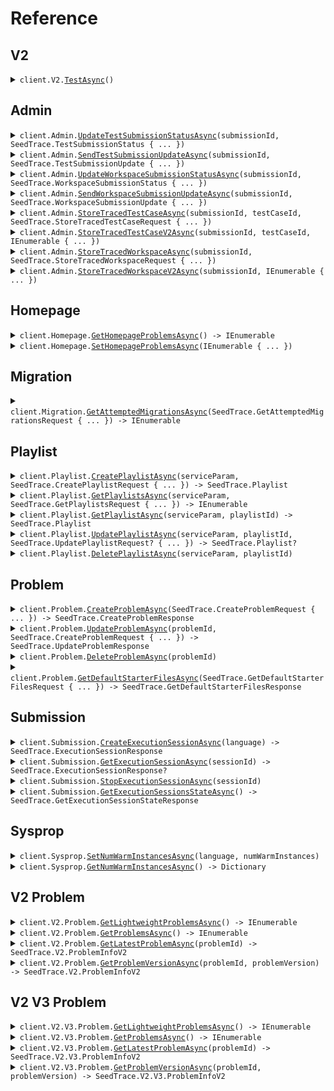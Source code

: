 # Reference
## V2
<details><summary><code>client.V2.<a href="/src/SeedTrace/V2/V2Client.cs">TestAsync</a>()</code></summary>
<dl>
<dd>

#### 🔌 Usage

<dl>
<dd>

<dl>
<dd>

```csharp
await client.V2.TestAsync();
```
</dd>
</dl>
</dd>
</dl>


</dd>
</dl>
</details>

## Admin
<details><summary><code>client.Admin.<a href="/src/SeedTrace/Admin/AdminClient.cs">UpdateTestSubmissionStatusAsync</a>(submissionId, SeedTrace.TestSubmissionStatus { ... })</code></summary>
<dl>
<dd>

#### 🔌 Usage

<dl>
<dd>

<dl>
<dd>

```csharp
await client.Admin.UpdateTestSubmissionStatusAsync(
    "d5e9c84f-c2b2-4bf4-b4b0-7ffd7a9ffc32",
    new SeedTrace.TestSubmissionStatus(new SeedTrace.TestSubmissionStatus.Stopped())
);
```
</dd>
</dl>
</dd>
</dl>

#### ⚙️ Parameters

<dl>
<dd>

<dl>
<dd>

**submissionId:** `string` 
    
</dd>
</dl>

<dl>
<dd>

**request:** `SeedTrace.TestSubmissionStatus` 
    
</dd>
</dl>
</dd>
</dl>


</dd>
</dl>
</details>

<details><summary><code>client.Admin.<a href="/src/SeedTrace/Admin/AdminClient.cs">SendTestSubmissionUpdateAsync</a>(submissionId, SeedTrace.TestSubmissionUpdate { ... })</code></summary>
<dl>
<dd>

#### 🔌 Usage

<dl>
<dd>

<dl>
<dd>

```csharp
await client.Admin.SendTestSubmissionUpdateAsync(
    "d5e9c84f-c2b2-4bf4-b4b0-7ffd7a9ffc32",
    new SeedTrace.TestSubmissionUpdate
    {
        UpdateTime = new DateTime(2024, 01, 15, 09, 30, 00, 000),
        UpdateInfo = new SeedTrace.TestSubmissionUpdateInfo(
            new SeedTrace.TestSubmissionUpdateInfo.Running(
                SeedTrace.RunningSubmissionState.QueueingSubmission
            )
        ),
    }
);
```
</dd>
</dl>
</dd>
</dl>

#### ⚙️ Parameters

<dl>
<dd>

<dl>
<dd>

**submissionId:** `string` 
    
</dd>
</dl>

<dl>
<dd>

**request:** `SeedTrace.TestSubmissionUpdate` 
    
</dd>
</dl>
</dd>
</dl>


</dd>
</dl>
</details>

<details><summary><code>client.Admin.<a href="/src/SeedTrace/Admin/AdminClient.cs">UpdateWorkspaceSubmissionStatusAsync</a>(submissionId, SeedTrace.WorkspaceSubmissionStatus { ... })</code></summary>
<dl>
<dd>

#### 🔌 Usage

<dl>
<dd>

<dl>
<dd>

```csharp
await client.Admin.UpdateWorkspaceSubmissionStatusAsync(
    "d5e9c84f-c2b2-4bf4-b4b0-7ffd7a9ffc32",
    new SeedTrace.WorkspaceSubmissionStatus(new SeedTrace.WorkspaceSubmissionStatus.Stopped())
);
```
</dd>
</dl>
</dd>
</dl>

#### ⚙️ Parameters

<dl>
<dd>

<dl>
<dd>

**submissionId:** `string` 
    
</dd>
</dl>

<dl>
<dd>

**request:** `SeedTrace.WorkspaceSubmissionStatus` 
    
</dd>
</dl>
</dd>
</dl>


</dd>
</dl>
</details>

<details><summary><code>client.Admin.<a href="/src/SeedTrace/Admin/AdminClient.cs">SendWorkspaceSubmissionUpdateAsync</a>(submissionId, SeedTrace.WorkspaceSubmissionUpdate { ... })</code></summary>
<dl>
<dd>

#### 🔌 Usage

<dl>
<dd>

<dl>
<dd>

```csharp
await client.Admin.SendWorkspaceSubmissionUpdateAsync(
    "d5e9c84f-c2b2-4bf4-b4b0-7ffd7a9ffc32",
    new SeedTrace.WorkspaceSubmissionUpdate
    {
        UpdateTime = new DateTime(2024, 01, 15, 09, 30, 00, 000),
        UpdateInfo = new SeedTrace.WorkspaceSubmissionUpdateInfo(
            new SeedTrace.WorkspaceSubmissionUpdateInfo.Running(
                SeedTrace.RunningSubmissionState.QueueingSubmission
            )
        ),
    }
);
```
</dd>
</dl>
</dd>
</dl>

#### ⚙️ Parameters

<dl>
<dd>

<dl>
<dd>

**submissionId:** `string` 
    
</dd>
</dl>

<dl>
<dd>

**request:** `SeedTrace.WorkspaceSubmissionUpdate` 
    
</dd>
</dl>
</dd>
</dl>


</dd>
</dl>
</details>

<details><summary><code>client.Admin.<a href="/src/SeedTrace/Admin/AdminClient.cs">StoreTracedTestCaseAsync</a>(submissionId, testCaseId, SeedTrace.StoreTracedTestCaseRequest { ... })</code></summary>
<dl>
<dd>

#### 🔌 Usage

<dl>
<dd>

<dl>
<dd>

```csharp
await client.Admin.StoreTracedTestCaseAsync(
    "d5e9c84f-c2b2-4bf4-b4b0-7ffd7a9ffc32",
    "testCaseId",
    new SeedTrace.StoreTracedTestCaseRequest
    {
        Result = new SeedTrace.TestCaseResultWithStdout
        {
            Result = new SeedTrace.TestCaseResult
            {
                ExpectedResult = new SeedTrace.VariableValue(
                    new SeedTrace.VariableValue.IntegerValue(1)
                ),
                ActualResult = new SeedTrace.ActualResult(
                    new SeedTrace.ActualResult.ValueInner(
                        new SeedTrace.VariableValue(new SeedTrace.VariableValue.IntegerValue(1))
                    )
                ),
                Passed = true,
            },
            Stdout = "stdout",
        },
        TraceResponses = new List<SeedTrace.TraceResponse>()
        {
            new SeedTrace.TraceResponse
            {
                SubmissionId = "d5e9c84f-c2b2-4bf4-b4b0-7ffd7a9ffc32",
                LineNumber = 1,
                ReturnValue = new SeedTrace.DebugVariableValue(
                    new SeedTrace.DebugVariableValue.IntegerValue(1)
                ),
                ExpressionLocation = new SeedTrace.ExpressionLocation { Start = 1, Offset = 1 },
                Stack = new SeedTrace.StackInformation
                {
                    NumStackFrames = 1,
                    TopStackFrame = new SeedTrace.StackFrame
                    {
                        MethodName = "methodName",
                        LineNumber = 1,
                        Scopes = new List<SeedTrace.Scope>()
                        {
                            new SeedTrace.Scope
                            {
                                Variables = new Dictionary<string, SeedTrace.DebugVariableValue>()
                                {
                                    {
                                        "variables",
                                        new SeedTrace.DebugVariableValue(
                                            new SeedTrace.DebugVariableValue.IntegerValue(1)
                                        )
                                    },
                                },
                            },
                            new SeedTrace.Scope
                            {
                                Variables = new Dictionary<string, SeedTrace.DebugVariableValue>()
                                {
                                    {
                                        "variables",
                                        new SeedTrace.DebugVariableValue(
                                            new SeedTrace.DebugVariableValue.IntegerValue(1)
                                        )
                                    },
                                },
                            },
                        },
                    },
                },
                Stdout = "stdout",
            },
            new SeedTrace.TraceResponse
            {
                SubmissionId = "d5e9c84f-c2b2-4bf4-b4b0-7ffd7a9ffc32",
                LineNumber = 1,
                ReturnValue = new SeedTrace.DebugVariableValue(
                    new SeedTrace.DebugVariableValue.IntegerValue(1)
                ),
                ExpressionLocation = new SeedTrace.ExpressionLocation { Start = 1, Offset = 1 },
                Stack = new SeedTrace.StackInformation
                {
                    NumStackFrames = 1,
                    TopStackFrame = new SeedTrace.StackFrame
                    {
                        MethodName = "methodName",
                        LineNumber = 1,
                        Scopes = new List<SeedTrace.Scope>()
                        {
                            new SeedTrace.Scope
                            {
                                Variables = new Dictionary<string, SeedTrace.DebugVariableValue>()
                                {
                                    {
                                        "variables",
                                        new SeedTrace.DebugVariableValue(
                                            new SeedTrace.DebugVariableValue.IntegerValue(1)
                                        )
                                    },
                                },
                            },
                            new SeedTrace.Scope
                            {
                                Variables = new Dictionary<string, SeedTrace.DebugVariableValue>()
                                {
                                    {
                                        "variables",
                                        new SeedTrace.DebugVariableValue(
                                            new SeedTrace.DebugVariableValue.IntegerValue(1)
                                        )
                                    },
                                },
                            },
                        },
                    },
                },
                Stdout = "stdout",
            },
        },
    }
);
```
</dd>
</dl>
</dd>
</dl>

#### ⚙️ Parameters

<dl>
<dd>

<dl>
<dd>

**submissionId:** `string` 
    
</dd>
</dl>

<dl>
<dd>

**testCaseId:** `string` 
    
</dd>
</dl>

<dl>
<dd>

**request:** `SeedTrace.StoreTracedTestCaseRequest` 
    
</dd>
</dl>
</dd>
</dl>


</dd>
</dl>
</details>

<details><summary><code>client.Admin.<a href="/src/SeedTrace/Admin/AdminClient.cs">StoreTracedTestCaseV2Async</a>(submissionId, testCaseId, IEnumerable<SeedTrace.TraceResponseV2> { ... })</code></summary>
<dl>
<dd>

#### 🔌 Usage

<dl>
<dd>

<dl>
<dd>

```csharp
await client.Admin.StoreTracedTestCaseV2Async(
    "d5e9c84f-c2b2-4bf4-b4b0-7ffd7a9ffc32",
    "testCaseId",
    new List<SeedTrace.TraceResponseV2>()
    {
        new SeedTrace.TraceResponseV2
        {
            SubmissionId = "d5e9c84f-c2b2-4bf4-b4b0-7ffd7a9ffc32",
            LineNumber = 1,
            File = new SeedTrace.TracedFile { Filename = "filename", Directory = "directory" },
            ReturnValue = new SeedTrace.DebugVariableValue(
                new SeedTrace.DebugVariableValue.IntegerValue(1)
            ),
            ExpressionLocation = new SeedTrace.ExpressionLocation { Start = 1, Offset = 1 },
            Stack = new SeedTrace.StackInformation
            {
                NumStackFrames = 1,
                TopStackFrame = new SeedTrace.StackFrame
                {
                    MethodName = "methodName",
                    LineNumber = 1,
                    Scopes = new List<SeedTrace.Scope>()
                    {
                        new SeedTrace.Scope
                        {
                            Variables = new Dictionary<string, SeedTrace.DebugVariableValue>()
                            {
                                {
                                    "variables",
                                    new SeedTrace.DebugVariableValue(
                                        new SeedTrace.DebugVariableValue.IntegerValue(1)
                                    )
                                },
                            },
                        },
                        new SeedTrace.Scope
                        {
                            Variables = new Dictionary<string, SeedTrace.DebugVariableValue>()
                            {
                                {
                                    "variables",
                                    new SeedTrace.DebugVariableValue(
                                        new SeedTrace.DebugVariableValue.IntegerValue(1)
                                    )
                                },
                            },
                        },
                    },
                },
            },
            Stdout = "stdout",
        },
        new SeedTrace.TraceResponseV2
        {
            SubmissionId = "d5e9c84f-c2b2-4bf4-b4b0-7ffd7a9ffc32",
            LineNumber = 1,
            File = new SeedTrace.TracedFile { Filename = "filename", Directory = "directory" },
            ReturnValue = new SeedTrace.DebugVariableValue(
                new SeedTrace.DebugVariableValue.IntegerValue(1)
            ),
            ExpressionLocation = new SeedTrace.ExpressionLocation { Start = 1, Offset = 1 },
            Stack = new SeedTrace.StackInformation
            {
                NumStackFrames = 1,
                TopStackFrame = new SeedTrace.StackFrame
                {
                    MethodName = "methodName",
                    LineNumber = 1,
                    Scopes = new List<SeedTrace.Scope>()
                    {
                        new SeedTrace.Scope
                        {
                            Variables = new Dictionary<string, SeedTrace.DebugVariableValue>()
                            {
                                {
                                    "variables",
                                    new SeedTrace.DebugVariableValue(
                                        new SeedTrace.DebugVariableValue.IntegerValue(1)
                                    )
                                },
                            },
                        },
                        new SeedTrace.Scope
                        {
                            Variables = new Dictionary<string, SeedTrace.DebugVariableValue>()
                            {
                                {
                                    "variables",
                                    new SeedTrace.DebugVariableValue(
                                        new SeedTrace.DebugVariableValue.IntegerValue(1)
                                    )
                                },
                            },
                        },
                    },
                },
            },
            Stdout = "stdout",
        },
    }
);
```
</dd>
</dl>
</dd>
</dl>

#### ⚙️ Parameters

<dl>
<dd>

<dl>
<dd>

**submissionId:** `string` 
    
</dd>
</dl>

<dl>
<dd>

**testCaseId:** `string` 
    
</dd>
</dl>

<dl>
<dd>

**request:** `IEnumerable<SeedTrace.TraceResponseV2>` 
    
</dd>
</dl>
</dd>
</dl>


</dd>
</dl>
</details>

<details><summary><code>client.Admin.<a href="/src/SeedTrace/Admin/AdminClient.cs">StoreTracedWorkspaceAsync</a>(submissionId, SeedTrace.StoreTracedWorkspaceRequest { ... })</code></summary>
<dl>
<dd>

#### 🔌 Usage

<dl>
<dd>

<dl>
<dd>

```csharp
await client.Admin.StoreTracedWorkspaceAsync(
    "d5e9c84f-c2b2-4bf4-b4b0-7ffd7a9ffc32",
    new SeedTrace.StoreTracedWorkspaceRequest
    {
        WorkspaceRunDetails = new SeedTrace.WorkspaceRunDetails
        {
            ExceptionV2 = new SeedTrace.ExceptionV2(
                new SeedTrace.ExceptionV2.Generic(
                    new SeedTrace.ExceptionInfo
                    {
                        ExceptionType = "exceptionType",
                        ExceptionMessage = "exceptionMessage",
                        ExceptionStacktrace = "exceptionStacktrace",
                    }
                )
            ),
            Exception = new SeedTrace.ExceptionInfo
            {
                ExceptionType = "exceptionType",
                ExceptionMessage = "exceptionMessage",
                ExceptionStacktrace = "exceptionStacktrace",
            },
            Stdout = "stdout",
        },
        TraceResponses = new List<SeedTrace.TraceResponse>()
        {
            new SeedTrace.TraceResponse
            {
                SubmissionId = "d5e9c84f-c2b2-4bf4-b4b0-7ffd7a9ffc32",
                LineNumber = 1,
                ReturnValue = new SeedTrace.DebugVariableValue(
                    new SeedTrace.DebugVariableValue.IntegerValue(1)
                ),
                ExpressionLocation = new SeedTrace.ExpressionLocation { Start = 1, Offset = 1 },
                Stack = new SeedTrace.StackInformation
                {
                    NumStackFrames = 1,
                    TopStackFrame = new SeedTrace.StackFrame
                    {
                        MethodName = "methodName",
                        LineNumber = 1,
                        Scopes = new List<SeedTrace.Scope>()
                        {
                            new SeedTrace.Scope
                            {
                                Variables = new Dictionary<string, SeedTrace.DebugVariableValue>()
                                {
                                    {
                                        "variables",
                                        new SeedTrace.DebugVariableValue(
                                            new SeedTrace.DebugVariableValue.IntegerValue(1)
                                        )
                                    },
                                },
                            },
                            new SeedTrace.Scope
                            {
                                Variables = new Dictionary<string, SeedTrace.DebugVariableValue>()
                                {
                                    {
                                        "variables",
                                        new SeedTrace.DebugVariableValue(
                                            new SeedTrace.DebugVariableValue.IntegerValue(1)
                                        )
                                    },
                                },
                            },
                        },
                    },
                },
                Stdout = "stdout",
            },
            new SeedTrace.TraceResponse
            {
                SubmissionId = "d5e9c84f-c2b2-4bf4-b4b0-7ffd7a9ffc32",
                LineNumber = 1,
                ReturnValue = new SeedTrace.DebugVariableValue(
                    new SeedTrace.DebugVariableValue.IntegerValue(1)
                ),
                ExpressionLocation = new SeedTrace.ExpressionLocation { Start = 1, Offset = 1 },
                Stack = new SeedTrace.StackInformation
                {
                    NumStackFrames = 1,
                    TopStackFrame = new SeedTrace.StackFrame
                    {
                        MethodName = "methodName",
                        LineNumber = 1,
                        Scopes = new List<SeedTrace.Scope>()
                        {
                            new SeedTrace.Scope
                            {
                                Variables = new Dictionary<string, SeedTrace.DebugVariableValue>()
                                {
                                    {
                                        "variables",
                                        new SeedTrace.DebugVariableValue(
                                            new SeedTrace.DebugVariableValue.IntegerValue(1)
                                        )
                                    },
                                },
                            },
                            new SeedTrace.Scope
                            {
                                Variables = new Dictionary<string, SeedTrace.DebugVariableValue>()
                                {
                                    {
                                        "variables",
                                        new SeedTrace.DebugVariableValue(
                                            new SeedTrace.DebugVariableValue.IntegerValue(1)
                                        )
                                    },
                                },
                            },
                        },
                    },
                },
                Stdout = "stdout",
            },
        },
    }
);
```
</dd>
</dl>
</dd>
</dl>

#### ⚙️ Parameters

<dl>
<dd>

<dl>
<dd>

**submissionId:** `string` 
    
</dd>
</dl>

<dl>
<dd>

**request:** `SeedTrace.StoreTracedWorkspaceRequest` 
    
</dd>
</dl>
</dd>
</dl>


</dd>
</dl>
</details>

<details><summary><code>client.Admin.<a href="/src/SeedTrace/Admin/AdminClient.cs">StoreTracedWorkspaceV2Async</a>(submissionId, IEnumerable<SeedTrace.TraceResponseV2> { ... })</code></summary>
<dl>
<dd>

#### 🔌 Usage

<dl>
<dd>

<dl>
<dd>

```csharp
await client.Admin.StoreTracedWorkspaceV2Async(
    "d5e9c84f-c2b2-4bf4-b4b0-7ffd7a9ffc32",
    new List<SeedTrace.TraceResponseV2>()
    {
        new SeedTrace.TraceResponseV2
        {
            SubmissionId = "d5e9c84f-c2b2-4bf4-b4b0-7ffd7a9ffc32",
            LineNumber = 1,
            File = new SeedTrace.TracedFile { Filename = "filename", Directory = "directory" },
            ReturnValue = new SeedTrace.DebugVariableValue(
                new SeedTrace.DebugVariableValue.IntegerValue(1)
            ),
            ExpressionLocation = new SeedTrace.ExpressionLocation { Start = 1, Offset = 1 },
            Stack = new SeedTrace.StackInformation
            {
                NumStackFrames = 1,
                TopStackFrame = new SeedTrace.StackFrame
                {
                    MethodName = "methodName",
                    LineNumber = 1,
                    Scopes = new List<SeedTrace.Scope>()
                    {
                        new SeedTrace.Scope
                        {
                            Variables = new Dictionary<string, SeedTrace.DebugVariableValue>()
                            {
                                {
                                    "variables",
                                    new SeedTrace.DebugVariableValue(
                                        new SeedTrace.DebugVariableValue.IntegerValue(1)
                                    )
                                },
                            },
                        },
                        new SeedTrace.Scope
                        {
                            Variables = new Dictionary<string, SeedTrace.DebugVariableValue>()
                            {
                                {
                                    "variables",
                                    new SeedTrace.DebugVariableValue(
                                        new SeedTrace.DebugVariableValue.IntegerValue(1)
                                    )
                                },
                            },
                        },
                    },
                },
            },
            Stdout = "stdout",
        },
        new SeedTrace.TraceResponseV2
        {
            SubmissionId = "d5e9c84f-c2b2-4bf4-b4b0-7ffd7a9ffc32",
            LineNumber = 1,
            File = new SeedTrace.TracedFile { Filename = "filename", Directory = "directory" },
            ReturnValue = new SeedTrace.DebugVariableValue(
                new SeedTrace.DebugVariableValue.IntegerValue(1)
            ),
            ExpressionLocation = new SeedTrace.ExpressionLocation { Start = 1, Offset = 1 },
            Stack = new SeedTrace.StackInformation
            {
                NumStackFrames = 1,
                TopStackFrame = new SeedTrace.StackFrame
                {
                    MethodName = "methodName",
                    LineNumber = 1,
                    Scopes = new List<SeedTrace.Scope>()
                    {
                        new SeedTrace.Scope
                        {
                            Variables = new Dictionary<string, SeedTrace.DebugVariableValue>()
                            {
                                {
                                    "variables",
                                    new SeedTrace.DebugVariableValue(
                                        new SeedTrace.DebugVariableValue.IntegerValue(1)
                                    )
                                },
                            },
                        },
                        new SeedTrace.Scope
                        {
                            Variables = new Dictionary<string, SeedTrace.DebugVariableValue>()
                            {
                                {
                                    "variables",
                                    new SeedTrace.DebugVariableValue(
                                        new SeedTrace.DebugVariableValue.IntegerValue(1)
                                    )
                                },
                            },
                        },
                    },
                },
            },
            Stdout = "stdout",
        },
    }
);
```
</dd>
</dl>
</dd>
</dl>

#### ⚙️ Parameters

<dl>
<dd>

<dl>
<dd>

**submissionId:** `string` 
    
</dd>
</dl>

<dl>
<dd>

**request:** `IEnumerable<SeedTrace.TraceResponseV2>` 
    
</dd>
</dl>
</dd>
</dl>


</dd>
</dl>
</details>

## Homepage
<details><summary><code>client.Homepage.<a href="/src/SeedTrace/Homepage/HomepageClient.cs">GetHomepageProblemsAsync</a>() -> IEnumerable<string></code></summary>
<dl>
<dd>

#### 🔌 Usage

<dl>
<dd>

<dl>
<dd>

```csharp
await client.Homepage.GetHomepageProblemsAsync();
```
</dd>
</dl>
</dd>
</dl>


</dd>
</dl>
</details>

<details><summary><code>client.Homepage.<a href="/src/SeedTrace/Homepage/HomepageClient.cs">SetHomepageProblemsAsync</a>(IEnumerable<string> { ... })</code></summary>
<dl>
<dd>

#### 🔌 Usage

<dl>
<dd>

<dl>
<dd>

```csharp
await client.Homepage.SetHomepageProblemsAsync(new List<string>() { "string", "string" });
```
</dd>
</dl>
</dd>
</dl>

#### ⚙️ Parameters

<dl>
<dd>

<dl>
<dd>

**request:** `IEnumerable<string>` 
    
</dd>
</dl>
</dd>
</dl>


</dd>
</dl>
</details>

## Migration
<details><summary><code>client.Migration.<a href="/src/SeedTrace/Migration/MigrationClient.cs">GetAttemptedMigrationsAsync</a>(SeedTrace.GetAttemptedMigrationsRequest { ... }) -> IEnumerable<SeedTrace.Migration></code></summary>
<dl>
<dd>

#### 🔌 Usage

<dl>
<dd>

<dl>
<dd>

```csharp
await client.Migration.GetAttemptedMigrationsAsync(
    new SeedTrace.GetAttemptedMigrationsRequest { AdminKeyHeader = "admin-key-header" }
);
```
</dd>
</dl>
</dd>
</dl>

#### ⚙️ Parameters

<dl>
<dd>

<dl>
<dd>

**request:** `SeedTrace.GetAttemptedMigrationsRequest` 
    
</dd>
</dl>
</dd>
</dl>


</dd>
</dl>
</details>

## Playlist
<details><summary><code>client.Playlist.<a href="/src/SeedTrace/Playlist/PlaylistClient.cs">CreatePlaylistAsync</a>(serviceParam, SeedTrace.CreatePlaylistRequest { ... }) -> SeedTrace.Playlist</code></summary>
<dl>
<dd>

#### 📝 Description

<dl>
<dd>

<dl>
<dd>

Create a new playlist
</dd>
</dl>
</dd>
</dl>

#### 🔌 Usage

<dl>
<dd>

<dl>
<dd>

```csharp
await client.Playlist.CreatePlaylistAsync(
    1,
    new SeedTrace.CreatePlaylistRequest
    {
        Datetime = new DateTime(2024, 01, 15, 09, 30, 00, 000),
        OptionalDatetime = new DateTime(2024, 01, 15, 09, 30, 00, 000),
        Body = new SeedTrace.PlaylistCreateRequest
        {
            Name = "name",
            Problems = new List<string>() { "problems", "problems" },
        },
    }
);
```
</dd>
</dl>
</dd>
</dl>

#### ⚙️ Parameters

<dl>
<dd>

<dl>
<dd>

**serviceParam:** `int` 
    
</dd>
</dl>

<dl>
<dd>

**request:** `SeedTrace.CreatePlaylistRequest` 
    
</dd>
</dl>
</dd>
</dl>


</dd>
</dl>
</details>

<details><summary><code>client.Playlist.<a href="/src/SeedTrace/Playlist/PlaylistClient.cs">GetPlaylistsAsync</a>(serviceParam, SeedTrace.GetPlaylistsRequest { ... }) -> IEnumerable<SeedTrace.Playlist></code></summary>
<dl>
<dd>

#### 📝 Description

<dl>
<dd>

<dl>
<dd>

Returns the user's playlists
</dd>
</dl>
</dd>
</dl>

#### 🔌 Usage

<dl>
<dd>

<dl>
<dd>

```csharp
await client.Playlist.GetPlaylistsAsync(
    1,
    new SeedTrace.GetPlaylistsRequest
    {
        Limit = 1,
        OtherField = "otherField",
        MultiLineDocs = "multiLineDocs",
        OptionalMultipleField = ["optionalMultipleField"],
        MultipleField = ["multipleField"],
    }
);
```
</dd>
</dl>
</dd>
</dl>

#### ⚙️ Parameters

<dl>
<dd>

<dl>
<dd>

**serviceParam:** `int` 
    
</dd>
</dl>

<dl>
<dd>

**request:** `SeedTrace.GetPlaylistsRequest` 
    
</dd>
</dl>
</dd>
</dl>


</dd>
</dl>
</details>

<details><summary><code>client.Playlist.<a href="/src/SeedTrace/Playlist/PlaylistClient.cs">GetPlaylistAsync</a>(serviceParam, playlistId) -> SeedTrace.Playlist</code></summary>
<dl>
<dd>

#### 📝 Description

<dl>
<dd>

<dl>
<dd>

Returns a playlist
</dd>
</dl>
</dd>
</dl>

#### 🔌 Usage

<dl>
<dd>

<dl>
<dd>

```csharp
await client.Playlist.GetPlaylistAsync(1, "playlistId");
```
</dd>
</dl>
</dd>
</dl>

#### ⚙️ Parameters

<dl>
<dd>

<dl>
<dd>

**serviceParam:** `int` 
    
</dd>
</dl>

<dl>
<dd>

**playlistId:** `string` 
    
</dd>
</dl>
</dd>
</dl>


</dd>
</dl>
</details>

<details><summary><code>client.Playlist.<a href="/src/SeedTrace/Playlist/PlaylistClient.cs">UpdatePlaylistAsync</a>(serviceParam, playlistId, SeedTrace.UpdatePlaylistRequest? { ... }) -> SeedTrace.Playlist?</code></summary>
<dl>
<dd>

#### 📝 Description

<dl>
<dd>

<dl>
<dd>

Updates a playlist
</dd>
</dl>
</dd>
</dl>

#### 🔌 Usage

<dl>
<dd>

<dl>
<dd>

```csharp
await client.Playlist.UpdatePlaylistAsync(
    1,
    "playlistId",
    new SeedTrace.UpdatePlaylistRequest
    {
        Name = "name",
        Problems = new List<string>() { "problems", "problems" },
    }
);
```
</dd>
</dl>
</dd>
</dl>

#### ⚙️ Parameters

<dl>
<dd>

<dl>
<dd>

**serviceParam:** `int` 
    
</dd>
</dl>

<dl>
<dd>

**playlistId:** `string` 
    
</dd>
</dl>

<dl>
<dd>

**request:** `SeedTrace.UpdatePlaylistRequest?` 
    
</dd>
</dl>
</dd>
</dl>


</dd>
</dl>
</details>

<details><summary><code>client.Playlist.<a href="/src/SeedTrace/Playlist/PlaylistClient.cs">DeletePlaylistAsync</a>(serviceParam, playlistId)</code></summary>
<dl>
<dd>

#### 📝 Description

<dl>
<dd>

<dl>
<dd>

Deletes a playlist
</dd>
</dl>
</dd>
</dl>

#### 🔌 Usage

<dl>
<dd>

<dl>
<dd>

```csharp
await client.Playlist.DeletePlaylistAsync(1, "playlist_id");
```
</dd>
</dl>
</dd>
</dl>

#### ⚙️ Parameters

<dl>
<dd>

<dl>
<dd>

**serviceParam:** `int` 
    
</dd>
</dl>

<dl>
<dd>

**playlistId:** `string` 
    
</dd>
</dl>
</dd>
</dl>


</dd>
</dl>
</details>

## Problem
<details><summary><code>client.Problem.<a href="/src/SeedTrace/Problem/ProblemClient.cs">CreateProblemAsync</a>(SeedTrace.CreateProblemRequest { ... }) -> SeedTrace.CreateProblemResponse</code></summary>
<dl>
<dd>

#### 📝 Description

<dl>
<dd>

<dl>
<dd>

Creates a problem
</dd>
</dl>
</dd>
</dl>

#### 🔌 Usage

<dl>
<dd>

<dl>
<dd>

```csharp
await client.Problem.CreateProblemAsync(
    new SeedTrace.CreateProblemRequest
    {
        ProblemName = "problemName",
        ProblemDescription = new SeedTrace.ProblemDescription
        {
            Boards = new List<SeedTrace.ProblemDescriptionBoard>()
            {
                new SeedTrace.ProblemDescriptionBoard(
                    new SeedTrace.ProblemDescriptionBoard.Html("boards")
                ),
                new SeedTrace.ProblemDescriptionBoard(
                    new SeedTrace.ProblemDescriptionBoard.Html("boards")
                ),
            },
        },
        Files = new Dictionary<SeedTrace.Language, SeedTrace.ProblemFiles>()
        {
            {
                SeedTrace.Language.Java,
                new SeedTrace.ProblemFiles
                {
                    SolutionFile = new SeedTrace.FileInfo
                    {
                        Filename = "filename",
                        Contents = "contents",
                    },
                    ReadOnlyFiles = new List<SeedTrace.FileInfo>()
                    {
                        new SeedTrace.FileInfo { Filename = "filename", Contents = "contents" },
                        new SeedTrace.FileInfo { Filename = "filename", Contents = "contents" },
                    },
                }
            },
        },
        InputParams = new List<SeedTrace.VariableTypeAndName>()
        {
            new SeedTrace.VariableTypeAndName
            {
                VariableType = new SeedTrace.VariableType(new SeedTrace.VariableType.IntegerType()),
                Name = "name",
            },
            new SeedTrace.VariableTypeAndName
            {
                VariableType = new SeedTrace.VariableType(new SeedTrace.VariableType.IntegerType()),
                Name = "name",
            },
        },
        OutputType = new SeedTrace.VariableType(new SeedTrace.VariableType.IntegerType()),
        Testcases = new List<SeedTrace.TestCaseWithExpectedResult>()
        {
            new SeedTrace.TestCaseWithExpectedResult
            {
                TestCase = new SeedTrace.TestCase
                {
                    Id = "id",
                    Params = new List<SeedTrace.VariableValue>()
                    {
                        new SeedTrace.VariableValue(new SeedTrace.VariableValue.IntegerValue(1)),
                        new SeedTrace.VariableValue(new SeedTrace.VariableValue.IntegerValue(1)),
                    },
                },
                ExpectedResult = new SeedTrace.VariableValue(
                    new SeedTrace.VariableValue.IntegerValue(1)
                ),
            },
            new SeedTrace.TestCaseWithExpectedResult
            {
                TestCase = new SeedTrace.TestCase
                {
                    Id = "id",
                    Params = new List<SeedTrace.VariableValue>()
                    {
                        new SeedTrace.VariableValue(new SeedTrace.VariableValue.IntegerValue(1)),
                        new SeedTrace.VariableValue(new SeedTrace.VariableValue.IntegerValue(1)),
                    },
                },
                ExpectedResult = new SeedTrace.VariableValue(
                    new SeedTrace.VariableValue.IntegerValue(1)
                ),
            },
        },
        MethodName = "methodName",
    }
);
```
</dd>
</dl>
</dd>
</dl>

#### ⚙️ Parameters

<dl>
<dd>

<dl>
<dd>

**request:** `SeedTrace.CreateProblemRequest` 
    
</dd>
</dl>
</dd>
</dl>


</dd>
</dl>
</details>

<details><summary><code>client.Problem.<a href="/src/SeedTrace/Problem/ProblemClient.cs">UpdateProblemAsync</a>(problemId, SeedTrace.CreateProblemRequest { ... }) -> SeedTrace.UpdateProblemResponse</code></summary>
<dl>
<dd>

#### 📝 Description

<dl>
<dd>

<dl>
<dd>

Updates a problem
</dd>
</dl>
</dd>
</dl>

#### 🔌 Usage

<dl>
<dd>

<dl>
<dd>

```csharp
await client.Problem.UpdateProblemAsync(
    "problemId",
    new SeedTrace.CreateProblemRequest
    {
        ProblemName = "problemName",
        ProblemDescription = new SeedTrace.ProblemDescription
        {
            Boards = new List<SeedTrace.ProblemDescriptionBoard>()
            {
                new SeedTrace.ProblemDescriptionBoard(
                    new SeedTrace.ProblemDescriptionBoard.Html("boards")
                ),
                new SeedTrace.ProblemDescriptionBoard(
                    new SeedTrace.ProblemDescriptionBoard.Html("boards")
                ),
            },
        },
        Files = new Dictionary<SeedTrace.Language, SeedTrace.ProblemFiles>()
        {
            {
                SeedTrace.Language.Java,
                new SeedTrace.ProblemFiles
                {
                    SolutionFile = new SeedTrace.FileInfo
                    {
                        Filename = "filename",
                        Contents = "contents",
                    },
                    ReadOnlyFiles = new List<SeedTrace.FileInfo>()
                    {
                        new SeedTrace.FileInfo { Filename = "filename", Contents = "contents" },
                        new SeedTrace.FileInfo { Filename = "filename", Contents = "contents" },
                    },
                }
            },
        },
        InputParams = new List<SeedTrace.VariableTypeAndName>()
        {
            new SeedTrace.VariableTypeAndName
            {
                VariableType = new SeedTrace.VariableType(new SeedTrace.VariableType.IntegerType()),
                Name = "name",
            },
            new SeedTrace.VariableTypeAndName
            {
                VariableType = new SeedTrace.VariableType(new SeedTrace.VariableType.IntegerType()),
                Name = "name",
            },
        },
        OutputType = new SeedTrace.VariableType(new SeedTrace.VariableType.IntegerType()),
        Testcases = new List<SeedTrace.TestCaseWithExpectedResult>()
        {
            new SeedTrace.TestCaseWithExpectedResult
            {
                TestCase = new SeedTrace.TestCase
                {
                    Id = "id",
                    Params = new List<SeedTrace.VariableValue>()
                    {
                        new SeedTrace.VariableValue(new SeedTrace.VariableValue.IntegerValue(1)),
                        new SeedTrace.VariableValue(new SeedTrace.VariableValue.IntegerValue(1)),
                    },
                },
                ExpectedResult = new SeedTrace.VariableValue(
                    new SeedTrace.VariableValue.IntegerValue(1)
                ),
            },
            new SeedTrace.TestCaseWithExpectedResult
            {
                TestCase = new SeedTrace.TestCase
                {
                    Id = "id",
                    Params = new List<SeedTrace.VariableValue>()
                    {
                        new SeedTrace.VariableValue(new SeedTrace.VariableValue.IntegerValue(1)),
                        new SeedTrace.VariableValue(new SeedTrace.VariableValue.IntegerValue(1)),
                    },
                },
                ExpectedResult = new SeedTrace.VariableValue(
                    new SeedTrace.VariableValue.IntegerValue(1)
                ),
            },
        },
        MethodName = "methodName",
    }
);
```
</dd>
</dl>
</dd>
</dl>

#### ⚙️ Parameters

<dl>
<dd>

<dl>
<dd>

**problemId:** `string` 
    
</dd>
</dl>

<dl>
<dd>

**request:** `SeedTrace.CreateProblemRequest` 
    
</dd>
</dl>
</dd>
</dl>


</dd>
</dl>
</details>

<details><summary><code>client.Problem.<a href="/src/SeedTrace/Problem/ProblemClient.cs">DeleteProblemAsync</a>(problemId)</code></summary>
<dl>
<dd>

#### 📝 Description

<dl>
<dd>

<dl>
<dd>

Soft deletes a problem
</dd>
</dl>
</dd>
</dl>

#### 🔌 Usage

<dl>
<dd>

<dl>
<dd>

```csharp
await client.Problem.DeleteProblemAsync("problemId");
```
</dd>
</dl>
</dd>
</dl>

#### ⚙️ Parameters

<dl>
<dd>

<dl>
<dd>

**problemId:** `string` 
    
</dd>
</dl>
</dd>
</dl>


</dd>
</dl>
</details>

<details><summary><code>client.Problem.<a href="/src/SeedTrace/Problem/ProblemClient.cs">GetDefaultStarterFilesAsync</a>(SeedTrace.GetDefaultStarterFilesRequest { ... }) -> SeedTrace.GetDefaultStarterFilesResponse</code></summary>
<dl>
<dd>

#### 📝 Description

<dl>
<dd>

<dl>
<dd>

Returns default starter files for problem
</dd>
</dl>
</dd>
</dl>

#### 🔌 Usage

<dl>
<dd>

<dl>
<dd>

```csharp
await client.Problem.GetDefaultStarterFilesAsync(
    new SeedTrace.GetDefaultStarterFilesRequest
    {
        InputParams = new List<SeedTrace.VariableTypeAndName>()
        {
            new SeedTrace.VariableTypeAndName
            {
                VariableType = new SeedTrace.VariableType(new SeedTrace.VariableType.IntegerType()),
                Name = "name",
            },
            new SeedTrace.VariableTypeAndName
            {
                VariableType = new SeedTrace.VariableType(new SeedTrace.VariableType.IntegerType()),
                Name = "name",
            },
        },
        OutputType = new SeedTrace.VariableType(new SeedTrace.VariableType.IntegerType()),
        MethodName = "methodName",
    }
);
```
</dd>
</dl>
</dd>
</dl>

#### ⚙️ Parameters

<dl>
<dd>

<dl>
<dd>

**request:** `SeedTrace.GetDefaultStarterFilesRequest` 
    
</dd>
</dl>
</dd>
</dl>


</dd>
</dl>
</details>

## Submission
<details><summary><code>client.Submission.<a href="/src/SeedTrace/Submission/SubmissionClient.cs">CreateExecutionSessionAsync</a>(language) -> SeedTrace.ExecutionSessionResponse</code></summary>
<dl>
<dd>

#### 📝 Description

<dl>
<dd>

<dl>
<dd>

Returns sessionId and execution server URL for session. Spins up server.
</dd>
</dl>
</dd>
</dl>

#### 🔌 Usage

<dl>
<dd>

<dl>
<dd>

```csharp
await client.Submission.CreateExecutionSessionAsync(SeedTrace.Language.Java);
```
</dd>
</dl>
</dd>
</dl>

#### ⚙️ Parameters

<dl>
<dd>

<dl>
<dd>

**language:** `SeedTrace.Language` 
    
</dd>
</dl>
</dd>
</dl>


</dd>
</dl>
</details>

<details><summary><code>client.Submission.<a href="/src/SeedTrace/Submission/SubmissionClient.cs">GetExecutionSessionAsync</a>(sessionId) -> SeedTrace.ExecutionSessionResponse?</code></summary>
<dl>
<dd>

#### 📝 Description

<dl>
<dd>

<dl>
<dd>

Returns execution server URL for session. Returns empty if session isn't registered.
</dd>
</dl>
</dd>
</dl>

#### 🔌 Usage

<dl>
<dd>

<dl>
<dd>

```csharp
await client.Submission.GetExecutionSessionAsync("sessionId");
```
</dd>
</dl>
</dd>
</dl>

#### ⚙️ Parameters

<dl>
<dd>

<dl>
<dd>

**sessionId:** `string` 
    
</dd>
</dl>
</dd>
</dl>


</dd>
</dl>
</details>

<details><summary><code>client.Submission.<a href="/src/SeedTrace/Submission/SubmissionClient.cs">StopExecutionSessionAsync</a>(sessionId)</code></summary>
<dl>
<dd>

#### 📝 Description

<dl>
<dd>

<dl>
<dd>

Stops execution session.
</dd>
</dl>
</dd>
</dl>

#### 🔌 Usage

<dl>
<dd>

<dl>
<dd>

```csharp
await client.Submission.StopExecutionSessionAsync("sessionId");
```
</dd>
</dl>
</dd>
</dl>

#### ⚙️ Parameters

<dl>
<dd>

<dl>
<dd>

**sessionId:** `string` 
    
</dd>
</dl>
</dd>
</dl>


</dd>
</dl>
</details>

<details><summary><code>client.Submission.<a href="/src/SeedTrace/Submission/SubmissionClient.cs">GetExecutionSessionsStateAsync</a>() -> SeedTrace.GetExecutionSessionStateResponse</code></summary>
<dl>
<dd>

#### 🔌 Usage

<dl>
<dd>

<dl>
<dd>

```csharp
await client.Submission.GetExecutionSessionsStateAsync();
```
</dd>
</dl>
</dd>
</dl>


</dd>
</dl>
</details>

## Sysprop
<details><summary><code>client.Sysprop.<a href="/src/SeedTrace/Sysprop/SyspropClient.cs">SetNumWarmInstancesAsync</a>(language, numWarmInstances)</code></summary>
<dl>
<dd>

#### 🔌 Usage

<dl>
<dd>

<dl>
<dd>

```csharp
await client.Sysprop.SetNumWarmInstancesAsync(SeedTrace.Language.Java, 1);
```
</dd>
</dl>
</dd>
</dl>

#### ⚙️ Parameters

<dl>
<dd>

<dl>
<dd>

**language:** `SeedTrace.Language` 
    
</dd>
</dl>

<dl>
<dd>

**numWarmInstances:** `int` 
    
</dd>
</dl>
</dd>
</dl>


</dd>
</dl>
</details>

<details><summary><code>client.Sysprop.<a href="/src/SeedTrace/Sysprop/SyspropClient.cs">GetNumWarmInstancesAsync</a>() -> Dictionary<SeedTrace.Language, int></code></summary>
<dl>
<dd>

#### 🔌 Usage

<dl>
<dd>

<dl>
<dd>

```csharp
await client.Sysprop.GetNumWarmInstancesAsync();
```
</dd>
</dl>
</dd>
</dl>


</dd>
</dl>
</details>

## V2 Problem
<details><summary><code>client.V2.Problem.<a href="/src/SeedTrace/V2/Problem/ProblemClient.cs">GetLightweightProblemsAsync</a>() -> IEnumerable<SeedTrace.V2.LightweightProblemInfoV2></code></summary>
<dl>
<dd>

#### 📝 Description

<dl>
<dd>

<dl>
<dd>

Returns lightweight versions of all problems
</dd>
</dl>
</dd>
</dl>

#### 🔌 Usage

<dl>
<dd>

<dl>
<dd>

```csharp
await client.V2.Problem.GetLightweightProblemsAsync();
```
</dd>
</dl>
</dd>
</dl>


</dd>
</dl>
</details>

<details><summary><code>client.V2.Problem.<a href="/src/SeedTrace/V2/Problem/ProblemClient.cs">GetProblemsAsync</a>() -> IEnumerable<SeedTrace.V2.ProblemInfoV2></code></summary>
<dl>
<dd>

#### 📝 Description

<dl>
<dd>

<dl>
<dd>

Returns latest versions of all problems
</dd>
</dl>
</dd>
</dl>

#### 🔌 Usage

<dl>
<dd>

<dl>
<dd>

```csharp
await client.V2.Problem.GetProblemsAsync();
```
</dd>
</dl>
</dd>
</dl>


</dd>
</dl>
</details>

<details><summary><code>client.V2.Problem.<a href="/src/SeedTrace/V2/Problem/ProblemClient.cs">GetLatestProblemAsync</a>(problemId) -> SeedTrace.V2.ProblemInfoV2</code></summary>
<dl>
<dd>

#### 📝 Description

<dl>
<dd>

<dl>
<dd>

Returns latest version of a problem
</dd>
</dl>
</dd>
</dl>

#### 🔌 Usage

<dl>
<dd>

<dl>
<dd>

```csharp
await client.V2.Problem.GetLatestProblemAsync("problemId");
```
</dd>
</dl>
</dd>
</dl>

#### ⚙️ Parameters

<dl>
<dd>

<dl>
<dd>

**problemId:** `string` 
    
</dd>
</dl>
</dd>
</dl>


</dd>
</dl>
</details>

<details><summary><code>client.V2.Problem.<a href="/src/SeedTrace/V2/Problem/ProblemClient.cs">GetProblemVersionAsync</a>(problemId, problemVersion) -> SeedTrace.V2.ProblemInfoV2</code></summary>
<dl>
<dd>

#### 📝 Description

<dl>
<dd>

<dl>
<dd>

Returns requested version of a problem
</dd>
</dl>
</dd>
</dl>

#### 🔌 Usage

<dl>
<dd>

<dl>
<dd>

```csharp
await client.V2.Problem.GetProblemVersionAsync("problemId", 1);
```
</dd>
</dl>
</dd>
</dl>

#### ⚙️ Parameters

<dl>
<dd>

<dl>
<dd>

**problemId:** `string` 
    
</dd>
</dl>

<dl>
<dd>

**problemVersion:** `int` 
    
</dd>
</dl>
</dd>
</dl>


</dd>
</dl>
</details>

## V2 V3 Problem
<details><summary><code>client.V2.V3.Problem.<a href="/src/SeedTrace/V2/V3/Problem/ProblemClient.cs">GetLightweightProblemsAsync</a>() -> IEnumerable<SeedTrace.V2.V3.LightweightProblemInfoV2></code></summary>
<dl>
<dd>

#### 📝 Description

<dl>
<dd>

<dl>
<dd>

Returns lightweight versions of all problems
</dd>
</dl>
</dd>
</dl>

#### 🔌 Usage

<dl>
<dd>

<dl>
<dd>

```csharp
await client.V2.V3.Problem.GetLightweightProblemsAsync();
```
</dd>
</dl>
</dd>
</dl>


</dd>
</dl>
</details>

<details><summary><code>client.V2.V3.Problem.<a href="/src/SeedTrace/V2/V3/Problem/ProblemClient.cs">GetProblemsAsync</a>() -> IEnumerable<SeedTrace.V2.V3.ProblemInfoV2></code></summary>
<dl>
<dd>

#### 📝 Description

<dl>
<dd>

<dl>
<dd>

Returns latest versions of all problems
</dd>
</dl>
</dd>
</dl>

#### 🔌 Usage

<dl>
<dd>

<dl>
<dd>

```csharp
await client.V2.V3.Problem.GetProblemsAsync();
```
</dd>
</dl>
</dd>
</dl>


</dd>
</dl>
</details>

<details><summary><code>client.V2.V3.Problem.<a href="/src/SeedTrace/V2/V3/Problem/ProblemClient.cs">GetLatestProblemAsync</a>(problemId) -> SeedTrace.V2.V3.ProblemInfoV2</code></summary>
<dl>
<dd>

#### 📝 Description

<dl>
<dd>

<dl>
<dd>

Returns latest version of a problem
</dd>
</dl>
</dd>
</dl>

#### 🔌 Usage

<dl>
<dd>

<dl>
<dd>

```csharp
await client.V2.V3.Problem.GetLatestProblemAsync("problemId");
```
</dd>
</dl>
</dd>
</dl>

#### ⚙️ Parameters

<dl>
<dd>

<dl>
<dd>

**problemId:** `string` 
    
</dd>
</dl>
</dd>
</dl>


</dd>
</dl>
</details>

<details><summary><code>client.V2.V3.Problem.<a href="/src/SeedTrace/V2/V3/Problem/ProblemClient.cs">GetProblemVersionAsync</a>(problemId, problemVersion) -> SeedTrace.V2.V3.ProblemInfoV2</code></summary>
<dl>
<dd>

#### 📝 Description

<dl>
<dd>

<dl>
<dd>

Returns requested version of a problem
</dd>
</dl>
</dd>
</dl>

#### 🔌 Usage

<dl>
<dd>

<dl>
<dd>

```csharp
await client.V2.V3.Problem.GetProblemVersionAsync("problemId", 1);
```
</dd>
</dl>
</dd>
</dl>

#### ⚙️ Parameters

<dl>
<dd>

<dl>
<dd>

**problemId:** `string` 
    
</dd>
</dl>

<dl>
<dd>

**problemVersion:** `int` 
    
</dd>
</dl>
</dd>
</dl>


</dd>
</dl>
</details>
